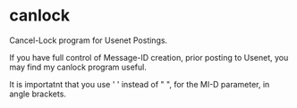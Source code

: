 # canlock
Cancel-Lock program for Usenet Postings.

If you have full control of Message-ID creation,
prior posting to Usenet, you may find my canlock
program useful.

It is importatnt that you use ' ' instead of " ",
for the MI-D parameter, in angle brackets.
